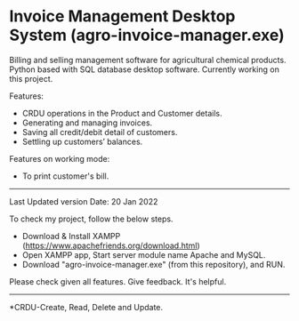 # Invoice Management Desktop System (agro-invoice-manager.exe)
Billing and selling management software for agricultural chemical products. Python based with SQL database desktop software. Currently working on this project.

Features:
* CRDU operations in the Product and Customer details.
* Generating and managing invoices.
* Saving all credit/debit detail of customers.
* Settling up customers’ balances.

Features on working mode:
* To print customer's bill.


---------------------------------------------------------------------------------------------

Last Updated version Date: 20 Jan 2022

To check my project, follow the below steps.

* Download  & Install XAMPP (https://www.apachefriends.org/download.html)
* Open XAMPP app, Start server module name Apache and MySQL.
* Download "agro-invoice-manager.exe" (from this repository), and RUN.

Please check given all features. Give feedback. It's helpful.

---------------------------------------------------------------------------------------------

*CRDU-Create, Read, Delete and Update.
